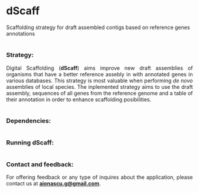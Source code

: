# dScaff
Scaffolding strategy for draft assembled contigs based on reference genes annotations

<div align="justify">

#
#
### Strategy:

Digital Scaffolding (**dScaff**) aims improve new draft assemblies of organisms that have a better reference assebly in with annotated genes in various databases. This strategy is most valuable when performing *de novo* assemblies of local species. The inplemented strategy aims to use the draft assembly, sequences of all genes from the reference genome and a table of their annotation in order to enhance scaffolding posibilities.



#
#
### Dependencies:



#
#
### Running dScaff:


#
#
### Contact and feedback:

For offering feedback or any type of inquires about the application, please contact us at **aionascu.g@gmail.com**.  


</div>

